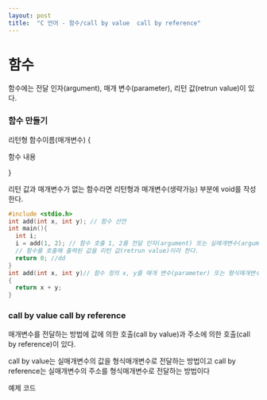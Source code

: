 ```yaml
---
layout: post
title:  "C 언어 - 함수/call by value  call by reference"
---
```

# 함수

함수에는 전달 인자(argument), 매개 변수(parameter), 리턴 값(retrun value)이 있다.

### 함수 만들기

리턴형 함수이름(매개변수)
{

  함수 내용

}
 
리턴 값과 매개변수가 없는 함수라면 리턴형과 매개변수(생략가능) 부분에 void를 작성한다.






```c
#include <stdio.h>
int add(int x, int y); // 함수 선언
int main(){
  int i;
  i = add(1, 2); // 함수 호출 1, 2를 전달 인자(argument) 또는 실매개변수(argument)라 한다.
  // 함수를 호출해 출력된 값을 리턴 값(retrun value)이라 한다.
  return 0; //dd
}
int add(int x, int y)// 함수 정의 x, y를 매개 변수(parameter) 또는 형식매개변수(parameter)라 한다.
{
  return x + y;
}
```






### call by value  call by reference

매개변수를 전달하는 방법에 값에 의한 호출(call by value)과 주소에 의한 호출(call by reference)이 있다.

call by value는 실매개변수의 값을 형식매개변수로 전달하는 방법이고
call by reference는 실매개변수의 주소를 형식매개변수로 전달하는 방법이다

예제 코드



